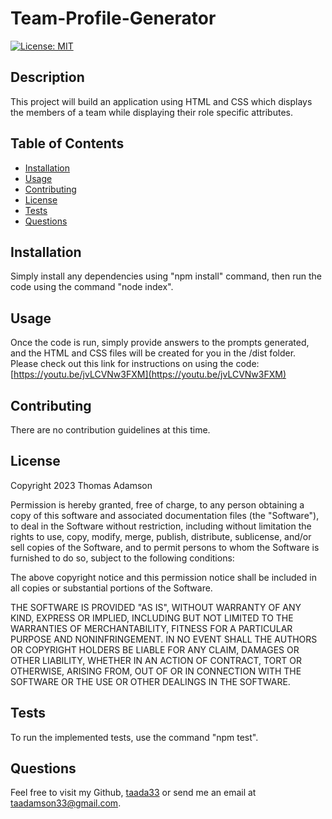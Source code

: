
# Team-Profile-Generator
[![License: MIT](https://img.shields.io/badge/License-MIT-yellow.svg)](https://opensource.org/licenses/MIT)

  
## Description

This project will build an application using HTML and CSS which displays the members of a team while displaying their role specific attributes.


## Table of Contents

- [Installation](#installation)
- [Usage](#usage)
- [Contributing](#contributing)
- [License](#license)
- [Tests](#tests)
- [Questions](#questions)

## Installation

Simply install any dependencies using "npm install" command, then run the code using the command "node index".

## Usage

Once the code is run, simply provide answers to the prompts generated, and the HTML and CSS files will be created for you in the /dist folder. Please check out this link for instructions on using the code: [https://youtu.be/jvLCVNw3FXM](https://youtu.be/jvLCVNw3FXM)
    
## Contributing

There are no contribution guidelines at this time.

## License 
    
Copyright 2023 Thomas Adamson

Permission is hereby granted, free of charge, to any person obtaining a copy of this software and associated documentation files (the "Software"), to deal in the Software without restriction, including without limitation the rights to use, copy, modify, merge, publish, distribute, sublicense, and/or sell copies of the Software, and to permit persons to whom the Software is furnished to do so, subject to the following conditions:

The above copyright notice and this permission notice shall be included in all copies or substantial portions of the Software.

THE SOFTWARE IS PROVIDED "AS IS", WITHOUT WARRANTY OF ANY KIND, EXPRESS OR IMPLIED, INCLUDING BUT NOT LIMITED TO THE WARRANTIES OF MERCHANTABILITY, FITNESS FOR A PARTICULAR PURPOSE AND NONINFRINGEMENT. IN NO EVENT SHALL THE AUTHORS OR COPYRIGHT HOLDERS BE LIABLE FOR ANY CLAIM, DAMAGES OR OTHER LIABILITY, WHETHER IN AN ACTION OF CONTRACT, TORT OR OTHERWISE, ARISING FROM, OUT OF OR IN CONNECTION WITH THE SOFTWARE OR THE USE OR OTHER DEALINGS IN THE SOFTWARE.

## Tests

To run the implemented tests, use the command "npm test".

## Questions

Feel free to visit my Github, [taada33](https://github.com/taada33) or send me an email at taadamson33@gmail.com.

